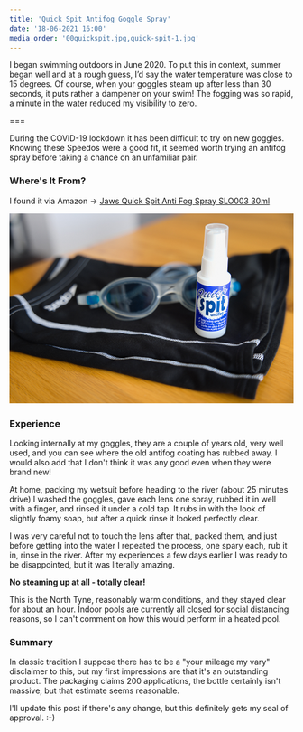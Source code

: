 ```yaml
---
title: 'Quick Spit Antifog Goggle Spray'
date: '18-06-2021 16:00'
media_order: '00quickspit.jpg,quick-spit-1.jpg'
---
```


I began swimming outdoors in June 2020. To put this in context, summer began well and
at a rough guess, I’d say the water temperature was close to 15 degrees. Of course, when
your goggles steam up after less than 30 seconds, it puts rather a dampener on your swim!
The fogging was so rapid, a minute in the water reduced my visibility to zero.

===

During the COVID-19 lockdown it has been difficult to try on new goggles. Knowing
these Speedos were a good fit, it seemed worth trying an antifog spray before taking
a chance on an unfamiliar pair.

### Where's It From?

I found it via Amazon -> [Jaws Quick Spit Anti Fog Spray SLO003 30ml](https://www.amazon.co.uk/dp/B0012Q2S4W)

![quick-spit-1](quick-spit-1.jpg "quick-spit-1")

### Experience

Looking internally at my goggles, they are a couple of years old, very well used, and you can see
where the old antifog coating has rubbed away. I would also add that I don't think it
was any good even when they were brand new!

At home, packing my wetsuit before heading to the river (about 25 minutes drive) I washed the
goggles, gave each lens one spray, rubbed it in well with a finger, and rinsed it under a cold tap.
It rubs in with the look of slightly foamy soap, but after a quick rinse it looked perfectly clear.

I was very careful not to touch the lens after that, packed them, and just before getting into the
water I repeated the process, one spary each, rub it in, rinse in the river. After my experiences
a few days earlier I was ready to be disappointed, but it was literally amazing.

**No steaming up at all - totally clear!**

This is the North Tyne, reasonably warm conditions, and they stayed clear for about an hour. Indoor
pools are currently all closed for social distancing reasons, so I can't comment on how this would 
perform in a heated pool.

### Summary

In classic tradition I suppose there has to be a "your mileage my vary" disclaimer to this, but
my first impressions are that it's an outstanding product. The packaging claims 200 applications, the
bottle certainly isn't massive, but that estimate seems reasonable.

I'll update this post if there's any change, but this definitely gets my seal of approval. :-)